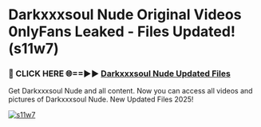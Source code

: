 # Darkxxxsoul Nude Original Videos 0nlyFans Leaked - Files Updated! (s11w7)

<h3>🔴 CLICK HERE 🌐==►► <a href="https://tinyurl.com/y5r63du9" rel="nofollow">Darkxxxsoul Nude Updated Files</a></h3>

Get Darkxxxsoul Nude and all content. Now you can access all videos and pictures of Darkxxxsoul Nude. New Updated Files 2025!

[![s11w7](https://i.imgur.com/UVo9nyh.gif)](https://tinyurl.com/y5r63du9)